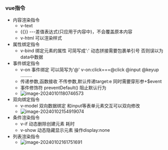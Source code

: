 ### vue指令

-   内容渲染指令
    -   v-text 
    -   {{}} ---差值表达式(只应用于内容中)，不会覆盖原本内容
    -   v-html 可以渲染样式
-   属性绑定指令
    -   v-bind 绑定元素的属性 可简写成':'   动态拼接需要包裹单引号 否则误以为data中数据
-   事件绑定指令
    -   v-on 事件绑定 可以简写为'@'   v-on:click===@click  @input @keyup .........
    -    传递参数,函数接收  不传参数,默认传递target:e 同时需要穿形参+$event
    -   事件修饰符 preventDefault() 阻止默认行为
    -   ![image-20240101180746573](C:\Users\27894\AppData\Roaming\Typora\typora-user-images\image-20240101180746573.png)
-   双向绑定指令
    -   v-model 双向数据绑定 和input等表单元素交互可以双向修改
    -   ![image-20240102154919074](C:\Users\27894\AppData\Roaming\Typora\typora-user-images\image-20240102154919074.png)
-   条件渲染指令
    -   v-if 动态删除创建元素 耗时
    -   v-show 动态隐藏显示元素 操作display:none
-   列表渲染指令
    -   ![image-20240102161751691](C:\Users\27894\AppData\Roaming\Typora\typora-user-images\image-20240102161751691.png)